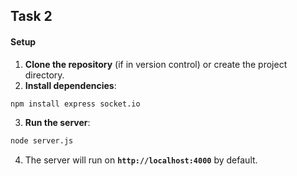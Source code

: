## Task 2


#### Setup

1. **Clone the repository** (if in version control) or create the project directory.
2. **Install dependencies**:
```bash
npm install express socket.io
```
3. **Run the server**:
```bash
node server.js
```
4. The server will run on **`http://localhost:4000`** by default.